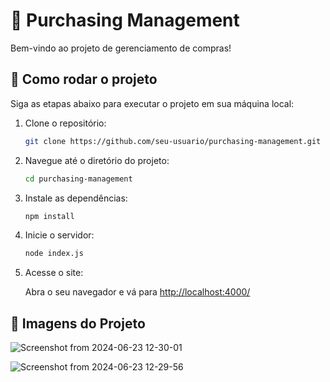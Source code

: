 # 🛒 Purchasing Management

Bem-vindo ao projeto de gerenciamento de compras!

## 🚀 Como rodar o projeto

Siga as etapas abaixo para executar o projeto em sua máquina local:

1. Clone o repositório:

    ```bash
    git clone https://github.com/seu-usuario/purchasing-management.git
    ```

2. Navegue até o diretório do projeto:

    ```bash
    cd purchasing-management
    ```

3. Instale as dependências:

    ```bash
    npm install
    ```

4. Inicie o servidor:

    ```bash
    node index.js
    ```

5. Acesse o site:

    Abra o seu navegador e vá para [http://localhost:4000/](http://localhost:4000/)

## 📸 Imagens do Projeto

![Screenshot from 2024-06-23 12-30-01](https://github.com/Hugodelima/purchasing-management/assets/110146009/6419be50-845c-45ff-875d-c661eb240ec6)

![Screenshot from 2024-06-23 12-29-56](https://github.com/Hugodelima/purchasing-management/assets/110146009/24e0dfeb-e3bf-4506-b585-4a5809fb92ed)

